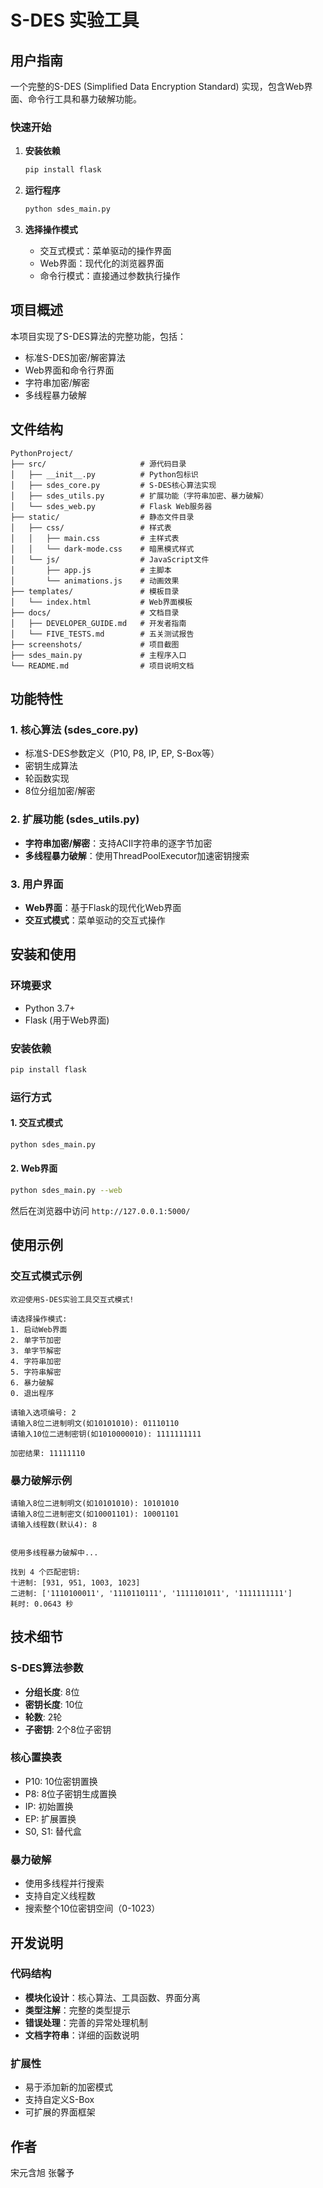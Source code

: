# S-DES 实验工具

## 用户指南

一个完整的S-DES (Simplified Data Encryption Standard) 实现，包含Web界面、命令行工具和暴力破解功能。

### 快速开始

1. **安装依赖**
   ```bash
   pip install flask
   ```

2. **运行程序**
   ```bash
   python sdes_main.py
   ```

3. **选择操作模式**
   - 交互式模式：菜单驱动的操作界面
   - Web界面：现代化的浏览器界面
   - 命令行模式：直接通过参数执行操作

## 项目概述

本项目实现了S-DES算法的完整功能，包括：
- 标准S-DES加密/解密算法
- Web界面和命令行界面
- 字符串加密/解密
- 多线程暴力破解

## 文件结构

```
PythonProject/
├── src/                     # 源代码目录
│   ├── __init__.py          # Python包标识
│   ├── sdes_core.py         # S-DES核心算法实现
│   ├── sdes_utils.py        # 扩展功能（字符串加密、暴力破解）
│   └── sdes_web.py          # Flask Web服务器
├── static/                  # 静态文件目录
│   ├── css/                 # 样式表
│   │   ├── main.css         # 主样式表
│   │   └── dark-mode.css    # 暗黑模式样式
│   └── js/                  # JavaScript文件
│       ├── app.js           # 主脚本
│       └── animations.js    # 动画效果   
├── templates/               # 模板目录
│   └── index.html           # Web界面模板
├── docs/                    # 文档目录
│   ├── DEVELOPER_GUIDE.md   # 开发者指南
│   └── FIVE_TESTS.md        # 五关测试报告
├── screenshots/             # 项目截图
├── sdes_main.py             # 主程序入口
└── README.md                # 项目说明文档
```

## 功能特性

### 1. 核心算法 (sdes_core.py)
- 标准S-DES参数定义（P10, P8, IP, EP, S-Box等）
- 密钥生成算法
- 轮函数实现
- 8位分组加密/解密

### 2. 扩展功能 (sdes_utils.py)
- **字符串加密/解密**：支持ACII字符串的逐字节加密
- **多线程暴力破解**：使用ThreadPoolExecutor加速密钥搜索

### 3. 用户界面
- **Web界面**：基于Flask的现代化Web界面
- **交互式模式**：菜单驱动的交互式操作

## 安装和使用

### 环境要求
- Python 3.7+
- Flask (用于Web界面)

### 安装依赖
```bash
pip install flask
```

### 运行方式

#### 1. 交互式模式
```bash
python sdes_main.py
```

#### 2. Web界面
```bash
python sdes_main.py --web
```
然后在浏览器中访问 `http://127.0.0.1:5000/`

## 使用示例

### 交互式模式示例
```
欢迎使用S-DES实验工具交互式模式!

请选择操作模式:
1. 启动Web界面
2. 单字节加密
3. 单字节解密
4. 字符串加密
5. 字符串解密
6. 暴力破解
0. 退出程序

请输入选项编号: 2
请输入8位二进制明文(如10101010): 01110110
请输入10位二进制密钥(如1010000010): 1111111111

加密结果: 11111110
```

### 暴力破解示例
```
请输入8位二进制明文(如10101010): 10101010
请输入8位二进制密文(如10001101): 10001101
请输入线程数(默认4): 8


使用多线程暴力破解中...

找到 4 个匹配密钥:
十进制: [931, 951, 1003, 1023]
二进制: ['1110100011', '1110110111', '1111101011', '1111111111']
耗时: 0.0643 秒

```

## 技术细节

### S-DES算法参数
- **分组长度**: 8位
- **密钥长度**: 10位
- **轮数**: 2轮
- **子密钥**: 2个8位子密钥

### 核心置换表
- P10: 10位密钥置换
- P8: 8位子密钥生成置换
- IP: 初始置换
- EP: 扩展置换
- S0, S1: 替代盒

### 暴力破解
- 使用多线程并行搜索
- 支持自定义线程数
- 搜索整个10位密钥空间（0-1023）

## 开发说明

### 代码结构
- **模块化设计**：核心算法、工具函数、界面分离
- **类型注解**：完整的类型提示
- **错误处理**：完善的异常处理机制
- **文档字符串**：详细的函数说明

### 扩展性
- 易于添加新的加密模式
- 支持自定义S-Box
- 可扩展的界面框架


## 作者

宋元含旭 张馨予